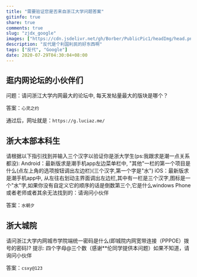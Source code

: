 ```yaml
---
title: "需要验证您是否来自浙江大学问题答案"
gitinfo: true
share: true
comments: true
slug: "zjdx_google"
images: ["https://cdn.jsdelivr.net/gh/Borber/PublicPic1/headImg/head.png"] 
description: "反代是个利国利民的好东西啊"
tags: ["反代", "Google"]
date: 2020-07-29T04:30:04+08:00
---
```


## 逛内网论坛的小伙伴们

问题：请问浙江大学内网最大的论坛中, 每天发帖量最大的版块是哪个？

答案：`心灵之约`

通过后，网址就是：`https://g.luciaz.me/`

## 浙大本部本科生

请根据以下指引找到并输入三个汉字以验证你是浙大学生(ps:我跟求是潮一点关系都没):
Android：最新版求是潮手机app左边菜单栏中, "其他"一栏的第一个项目是什么(点左上角的选项按钮调出左边栏)(三个汉字,第一个字是"水")
iOS：最新版求是潮手机app中, 从左往右划动主界面调出左边栏,其中有一栏是三个汉字,图标是一个"水"字,如果你没有自定义它的顺序的话是倒数第三个,它是什么windows Phone或者老师或者其余无法找到的：请询问小伙伴

答案：`水朝夕`

## 浙大城院

请问浙江大学内网城市学院端统一密码是什么(即城院内网宽带连接（PPPOE）拨号的密码)?
提示: 四个字母@三个数（感谢**伦同学提供本问题）如果不知道，请询问小伙伴

答案：`csxy@123`